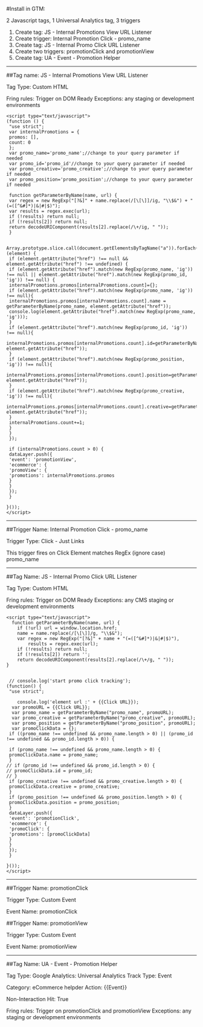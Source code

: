#Install in GTM:

2 Javascript tags, 1 Universal Analytics tag, 3 triggers

1) Create tag: JS - Internal Promotions View URL Listener 
2) Create trigger: Internal Promotion Click - promo_name
3) Create tag: JS - Internal Promo Click URL Listener
4) Create two triggers: promotionClick and promotionView
5) Create tag: UA - Event - Promotion Helper


--------

##Tag name: JS - Internal Promotions View URL Listener

Tag Type: Custom HTML

Fring rules:
	Trigger on DOM Ready
	Exceptions: any staging or development environments

```
<script type="text/javascript">
(function () {
 "use strict";
 var internalPromotions = {
 promos: [],
 count: 0
 };
 var promo_name='promo_name';//change to your query parameter if needed
 var promo_id='promo_id'//change to your query parameter if needed
 var promo_creative='promo_creative';//change to your query parameter if needed
 var promo_position='promo_position';//change to your query parameter if needed

 function getParameterByName(name, url) {
 var regex = new RegExp("[?&]" + name.replace(/[\[\]]/ig, "\\$&") + "(=([^&#]*)|&|#|$)");
 var results = regex.exec(url);
 if (!results) return null;
 if (!results[2]) return null;
 return decodeURIComponent(results[2].replace(/\+/ig, " "));
 }

 Array.prototype.slice.call(document.getElementsByTagName("a")).forEach(function (element) {
 if (element.getAttribute("href") !== null && element.getAttribute("href") !== undefined) {
 if (element.getAttribute("href").match(new RegExp(promo_name, 'ig')) !== null || element.getAttribute("href").match(new RegExp(promo_id, 'ig')) !== null) {
 internalPromotions.promos[internalPromotions.count]={};
 if (element.getAttribute("href").match(new RegExp(promo_name, 'ig')) !== null){
 internalPromotions.promos[internalPromotions.count].name = getParameterByName(promo_name, element.getAttribute("href"));
 console.log(element.getAttribute("href").match(new RegExp(promo_name, 'ig')));
 }
 if (element.getAttribute("href").match(new RegExp(promo_id, 'ig')) !== null){
 internalPromotions.promos[internalPromotions.count].id=getParameterByName(promo_id, element.getAttribute("href"));
 }
 if (element.getAttribute("href").match(new RegExp(promo_position, 'ig')) !== null){
 internalPromotions.promos[internalPromotions.count].position=getParameterByName(promo_position, element.getAttribute("href"));
 }
 if (element.getAttribute("href").match(new RegExp(promo_creative, 'ig')) !== null){
 internalPromotions.promos[internalPromotions.count].creative=getParameterByName(promo_creative, element.getAttribute("href"));
 }
 internalPromotions.count+=1;
 }
 }
 });

 if (internalPromotions.count > 0) {
 dataLayer.push({
 'event': 'promotionView',
 'ecommerce': {
 'promoView': {
 'promotions': internalPromotions.promos
 }
 }
 });
 }

}());
</script>
```


--------



##Trigger Name: Internal Promotion Click - promo_name

Trigger Type: Click - Just Links

This trigger fires on
Click Element 	matches RegEx (ignore case) 	promo_name




--------




##Tag Name: JS - Internal Promo Click URL Listener

Tag Type: Custom HTML

Fring rules:
	Trigger on DOM Ready
	Exceptions: any CMS staging or development environments
	
```	
<script type="text/javascript">
  function getParameterByName(name, url) {
    if (!url) url = window.location.href;
    name = name.replace(/[\[\]]/g, "\\$&");
    var regex = new RegExp("[?&]" + name + "(=([^&#]*)|&|#|$)"),
        results = regex.exec(url);
    if (!results) return null;
    if (!results[2]) return '';
    return decodeURIComponent(results[2].replace(/\+/g, " "));
}

  
 // console.log('start promo click tracking');
(function() {
 "use strict";
  
    console.log('element url :' + {{Click URL}});
  var promoURL = {{Click URL}};
  var promo_name = getParameterByName("promo_name", promoURL);
  var promo_creative = getParameterByName("promo_creative", promoURL); 
  var promo_position = getParameterByName("promo_position", promoURL); 
  var promoClickData = {};
 if ((promo_name !== undefined && promo_name.length > 0) || (promo_id !== undefined && promo_id.length > 0)) {
 
 if (promo_name !== undefined && promo_name.length > 0) {
 promoClickData.name = promo_name;
 }
// if (promo_id !== undefined && promo_id.length > 0) {
// promoClickData.id = promo_id;
// }
 if (promo_creative !== undefined && promo_creative.length > 0) {
 promoClickData.creative = promo_creative;
 }
 if (promo_position !== undefined && promo_position.length > 0) {
 promoClickData.position = promo_position;
 }
 dataLayer.push({
 'event': 'promotionClick',
 'ecommerce': {
 'promoClick': {
 'promotions': [promoClickData]
 }
 }
 });
 }

}());
</script>
```



--------



##Trigger Name: promotionClick

Trigger Type: Custom Event

Event Name: promotionClick



##Trigger Name: promotionView

Trigger Type: Custom Event

Event Name: promotionView



--------


##Tag Name: UA - Event - Promotion Helper

Tag Type: Google Analytics: Universal Analytics
Track Type: Event

Category: eCommerce helpder
Action:	{{Event}}

Non-Interaction Hit: True


Fring rules:
	Trigger on promotionClick and promotionView
	Exceptions: any staging or development environments
